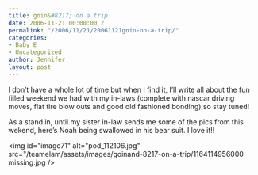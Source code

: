 ```yaml
---
title: goin&#8217; on a trip
date: 2006-11-21 00:00:00 Z
permalink: "/2006/11/21/20061121goin-on-a-trip/"
categories:
- Baby E
- Uncategorized
author: Jennifer
layout: post
---
```


I don&#8217;t have a whole lot of time but when I find it, I&#8217;ll write all about the fun filled weekend we had with my in-laws (complete with nascar driving moves, flat tire blow outs and good old fashioned bonding) so stay tuned!

As a stand in, until my sister in-law sends me some of the pics from this wekend, here&#8217;s Noah being swallowed in his bear suit. I love it!!

<img id="image71" alt="pod_112106.jpg" src="/teamelam/assets/images/goinand-8217-on-a-trip/1164114956000-missing.jpg />
